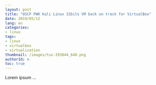 ```yaml
---
layout: post
title: "OSCP PWK Kali Linux 32bits VM back on track for VirtualBox"
date: 2019/05/12
lang: en
categories:
- linux
tags:
- linux
- virtualbox
- virtualization
thumbnail: /images/tux-293844_640.png
authorId: n
toc: true
---
```

Lorem ipsum ...
